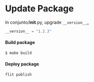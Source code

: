 # Update Package

In conjunto/__init__.py, upgrade `__version__`_
```python
__version__ = "1.2.3"
```

#### Build package

```bash
$ make build
```

#### Deploy package

```bash
flit publish
```
